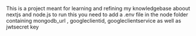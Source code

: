 This is a project meant for learning and refining my knowledgebase aboout nextjs and node.js
to run this you need to add a .env file in the node folder containing mongodb_url , googleclientid, googleclientservice as well as jwtsecret key
